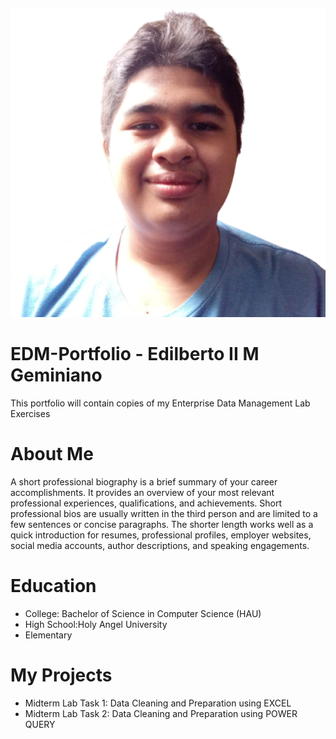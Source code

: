 ![Love](RANDOM/halata.png)


# EDM-Portfolio - Edilberto II M Geminiano 
This portfolio will contain copies of my Enterprise Data Management Lab Exercises 
# About Me 
A short professional biography is a brief summary of your career accomplishments. It provides an overview of your most relevant professional experiences, qualifications, and achievements. Short professional bios are usually written in the third person and are limited to a few sentences or concise paragraphs. The shorter length works well as a quick introduction for resumes, professional profiles, employer websites, social media accounts, author descriptions, and speaking engagements. 
# Education 
* College: Bachelor of Science in Computer Science (HAU)
* High School:Holy Angel University 
* Elementary 
# My Projects 
 
* Midterm Lab Task 1: Data Cleaning and Preparation using EXCEL
* Midterm Lab Task 2: Data Cleaning and Preparation using POWER QUERY

</div>
